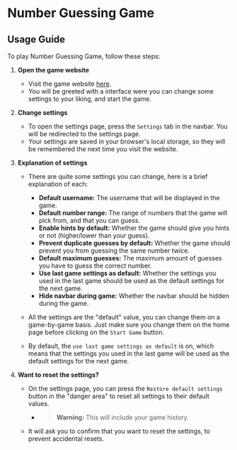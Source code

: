 # Number Guessing Game

## Usage Guide

To play Number Guessing Game, follow these steps:

1. **Open the game website**
   - Visit the game website [here](https://number-guessing-game.jstt.me).
   - You will be greeted with a interface were you can change some settings to your liking, and start the game.

2. **Change settings**
   - To open the settings page, press the `Settings` tab in the navbar. You will be redirected to the settings page.
   - Your settings are saved in your browser's local storage, so they will be remembered the next time you visit the website.

3. **Explanation of settings**
   - There are quite some settings you can change, here is a brief explanation of each:
     - **Default username:** The username that will be displayed in the game.
     - **Default number range:** The range of numbers that the game will pick from, and that you can guess.
     - **Enable hints by default:** Whether the game should give you hints or not (higher/lower than your guess).
     - **Prevent duplicate guesses by default:** Whether the game should prevent you from guessing the same number twice.
     - **Default maximum guesses:** The maximum amount of guesses you have to guess the correct number.
     - **Use last game settings as default:** Whether the settings you used in the last game should be used as the default settings for the next game.
     - **Hide navbar during game:** Whether the navbar should be hidden during the game.
   - All the settings are the "default" value, you can change them on a game-by-game basis. Just make sure you change them on the home page before clicking on the `Start Game` button.

   - By default, the `use last game settings as default` is on, which means that the settings you used in the last game will be used as the default settings for the next game.


4. **Want to reset the settings?**
   - On the settings page, you can press the `Restore default settings` button in the "danger area" to reset all settings to their default values.
      - > **Warning:** This will include your game history.
   - It will ask you to confirm that you want to reset the settings, to prevent accidental resets.
